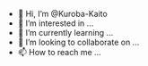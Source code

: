 - 👋 Hi, I’m @Kuroba-Kaito
- 👀 I’m interested in ...
- 🌱 I’m currently learning ...
- 💞️ I’m looking to collaborate on ...
- 📫 How to reach me ...

<!---
Kuroba-Kaito/Kuroba-Kaito is a ✨ special ✨ repository because its `README.md` (this file) appears on your GitHub profile.
You can click the Preview link to take a look at your changes.
--->
